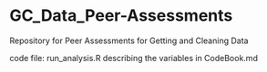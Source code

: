# GC_Data_Peer-Assessments
Repository for Peer Assessments for Getting and Cleaning Data

code file: run_analysis.R
describing the variables in CodeBook.md